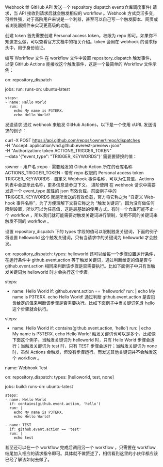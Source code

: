 Webhook
给 GitHub API 发送一个 repository dispatch event(仓库调度事件) 请求，当 API 接收到请求后就会触发相应的 work­flow 。Web­hook 方式灵活多变，可控性强，对于高阶用户来说是一个利器，甚至可以自己写一个触发脚本、网页或者浏览器插件来实现更高级的功能。

创建 token
首先需要创建 Personal access token，权限为 repo 即可。如果你不知道怎么做，可以查看官方文档中的相关介绍。to­ken 会用在 web­hook 的请求标头中，用于身份验证。

编写 Workflow 文件
在 work­flow 文件中设置 repository_dispatch 触发事件，以便 GitHub Ac­tions 能接收这个触发事件，这是一个最简单的 Work­flow 文件示例：

on: repository_dispatch

jobs:
  run:
    runs-on: ubuntu-latest

    steps:
    - name: Hello World
      run: |
        echo My name is P3TERX.
        echo Hello World!
发送请求
通过 web­hook 来触发 GitHub Ac­tions，以下是一个使用 cURL 发送请求的例子：

curl -X POST https://api.github.com/repos/:owner/:repo/dispatches \
    -H "Accept: application/vnd.github.everest-preview+json" \
    -H "Authorization: token ACTIONS_TRIGGER_TOKEN" \
    --data '{"event_type": "TRIGGER_KEYWORDS"}'
需要要替换的值：

:owner - 用户名
:repo - 需要触发的 Github Action 所在的仓库名称
ACTIONS_TRIGGER_TOKEN - 带有 repo 权限的 Personal access token
TRIGGER_KEYWORDS - 自定义 Webhook 事件名称，可以为任意值，Actions 列表中会显示此名称，更多信息请参见下文。
进阶使用
在 web­hook 请求中需要发送一个 event_type 属性的 json 有效负载，前面例子中的 TRIGGER_KEYWORDS 就是所发送的有效负载，官方将它称之为 “自定义 Web­hook 事件名称”，为了方便理解下文将它称之为 “触发关键词”。因为没有做任何限制设置，所以可以为任意值，这是最基础的使用方式。有时一个仓库可能不止一个 work­flow ，所以我们就可能需要对触发关键词进行限制，使用不同的关键词来触发不同的 work­flow 。

设置 repository_dispatch 下的 types 字段的值可以限制触发关键词，下面的例子将设置 helloworld 这个触发关键词，只有当请求中的关键词为 helloworld 才会触发。

on:
  repository_dispatch:
    types: helloworld
还可以给每一个步骤设置运行条件，在运行条件中 github.event.action 等于触发关键词，通过判断给定的值是否与 github.event.action 相同来判断该步骤是否需要执行。比如下面例子中只有当触发关键词为 helloworld 时才会执行这个步骤。

steps:
- name: Hello World
  if: github.event.action == 'helloworld'
  run: |
    echo My name is P3TERX.
    echo Hello World!
通过判断 github.event.action 是否包含给定的值来判断该步骤是否需要执行。比如下面例子中当关键词包含 hello 这个步骤就会执行。

steps:
- name: Hello World
  if: contains(github.event.action, 'hello')
  run: |
    echo My name is P3TERX.
    echo Hello World!
触发关键词也可以是多个，比如像下面这个例子。当触发关键词为 helloworld 时，只有 Hello World 步骤会运行；当触发关键词为 test 时，只有 TEST 步骤会运行；当触发关键词为 none 时，虽然 Ac­tions 会触发，但没有步骤运行。而发送其他关键词并不会触发这个 work­flow 。

name: Webhook Test

on:
  repository_dispatch:
    types: [helloworld, test, none]

jobs:
  build:
    runs-on: ubuntu-latest

    steps:
    - name: Hello World
      if: contains(github.event.action, 'hello')
      run: |
        echo My name is P3TERX.
        echo Hello World!

    - name: TEST
      if: github.event.action == 'test'
      run: |
        echo test
甚至还可以在一个 work­flow 完成后调用另一个 work­flow ，只需要在 work­flow 结尾加入相应的请求指令即可。具体就不做赘述了，相信看到这里的小伙伴都应该已经了解该如何去做了。
